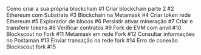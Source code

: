 Como criar a sua própria blockchain #1
Criar blockchain parte 2 #2
Ethereum com Substrate #3
Blockchain na Metamask #4
Criar token rede Ethereum #5
Explorador de blocos #6
Persistir ativar mineração #7
Criar e transferir tokens #8
Verificar contratos #9
Fork de EVM com anvil #10
Blockscout no Fork #11
Metamask em rede Fork #12
Consultar informações no Postaman #13
Enviar transação na rede fork #14
Erro de conexão Blockscout fork #15
